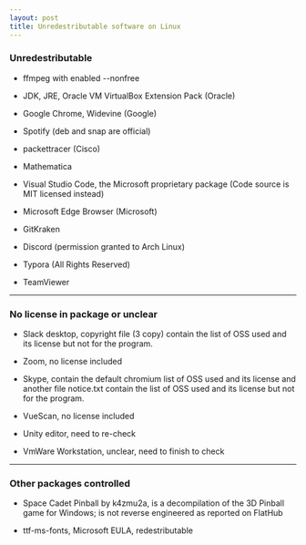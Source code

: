 ```yaml
---
layout: post
title: Unredestributable software on Linux
---
```


### Unredestributable

* ffmpeg with enabled --nonfree

* JDK, JRE, Oracle VM VirtualBox Extension Pack (Oracle)

* Google Chrome, Widevine (Google)

* Spotify (deb and snap are official)

* packettracer (Cisco)

* Mathematica

* Visual Studio Code, the Microsoft proprietary package (Code source is MIT licensed instead)

* Microsoft Edge Browser (Microsoft)

* GitKraken

* Discord (permission granted to Arch Linux)

* Typora (All Rights Reserved)

* TeamViewer

***


### No license in package or unclear

* Slack desktop, copyright file (3 copy) contain the list of OSS used and its license but not for the program.

* Zoom, no license included

* Skype, contain the default chromium list of OSS used and its license and another file notice.txt contain the list of OSS used and its license but not for the program.

* VueScan, no license included

* Unity editor, need to re-check

* VmWare Workstation, unclear, need to finish to check

***


### Other packages controlled

* Space Cadet Pinball by k4zmu2a, is a decompilation of the 3D Pinball game for Windows; is not reverse engineered as reported on FlatHub

* ttf-ms-fonts, Microsoft EULA, redestributable


